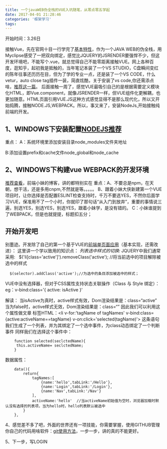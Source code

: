 ```yaml
---
title: 一个javaWEB伪全栈的VUE入坑随笔，从零点零五学起
date: 2017-04-01 21:28:46
categories: '框架学习'
tags:
---
```

开始时间：3.26日

接触Vue，先在官网十目一行学完了[基本特性][1]，作为一个JAVA WEB的伪全栈，用Myclipse感受了一把双向绑定，感觉比JQUERY的JSRENDER要强悍不少，但这开发环境吧，不能写个.vue，就总觉得自己不能零距离接触VUE。网上各种百度，逛知乎，起初我是抵触的，当年笔记本装了一个VS STUDIO，C盘瞬间变红的陈年往事还历历在目，但为了学的专业一点，还是装了一个VS CODE，什么vetur，auto close tag插件一装，简直炫酷，关于安装了vs code,你还需添点啥，[推荐这一篇][2]。
   后面接触一周了，感觉VUE最吸引自己的是根据需要定义模块化HTML，即Vue.component，就像JSRENDER一样，但VUE组件化更解耦，也更加随意。HTML页面引用VUE.JS这种方式感觉显得不是那么现代化，所以又开始捣腾，接触NODE.JS,WEBPACK。所以，事又来了，安装NodeJs,开始接触纯前端的开发。

## 1、WINDOWS下安装配置[NODEJS推荐][3] ##
重点：
A：系统环境里添加安装目录node_modules文件夹地址

B:添加设置prefix和cache文件node_global和node_cache

## 2、WINDOWS下构建vue WEBPACK的开发环境 ##
[推荐查看][4]，前端小妹的博客，讲的都特别实在
重点：A、不要总是npm，在天朝，想干活，还是多用cnpm,不然就是等。。。。。
B、跟着小妹大侠新建第一个VUE项目时，让你选择是否配置ESLINT检查支持时，千万不要选YES，不然你后面学习VUE，保准用不了一个小时，你就印了那句话“从入门到放弃”，重要的事情说三遍，别选YES，别选YES，别选YES，跟着小妹学，是没有错的。
C：小妹谁提到了WEBPACK，但是也就提提，标题扣五分；
## 开始开发吧 ##
别墨迹。开发除了自己的第一个基于VUE的[前端单页面应用][5]（基本实现，还需改进）：
这里讲一个学以致用的知识点：
*列表选中样式的切换:*
JQUERY中我们通常采用:
      $('li[class='active']').removeClass('active'); //将当前选中的项目解除被选中的样式

      $(selector).addClass('active');//为选中的条目添加被选中的样式；

VUE中没有选择器，但对于CSS属性支持状态关联操作（Class 与 Style 绑定）：
    eg：v-bind:class='{ active: isActive }'

解读：
当isActive为真时，active样式有效，Dom渲染结果是：class=“active”
当为false时，active样式无效，Dom渲染结果是：class=“”
因此我们可以利用这个属性做文章
标签HTML：<li v-for:'tagName of tagNames'    v-bind:class={active:activeName==tagName} v-on:click='selected(tagName)'>
这条语句我们生成了一个列表，并为其绑定了一个选中事件，为class动态绑定了一个判断事件
同样我们在选择这个事件中：

        function selected(seclctedName){
         this.activeName= seclctedName;
        }
数据属性：

        data(){
            return{
                tagNames:[
                    {name:'hello',tabLink:'/Hello'},
                    {name:'Login',tabLink:'/Login'},
                    {name:'Nav',tabLink:'/Nav'}
                ],
                activeName:'hello'  //当activeName初始值为空时，浏览器加载时默认没有选择的列表项，当为hello时，hello列表默认被选中
            }
        },
4、感觉差不多了吧，外面的世界还有一项技能，你需要掌握，使用GITHUB管理你自己的代码用啥软件：[git使用方法][6]，一步一步，讲的真的不能更好。

5、下一步，写LOGIN


  [1]: http://cn.vuejs.org/v2/guide/
  [2]: http://www.cnblogs.com/zzsdream/p/6592429.html
  [3]: http://blog.csdn.net/xxmeng2012/article/details/51492149
  [4]: http://www.cnblogs.com/jiajia123/p/6132265.html
  [5]: https://github.com/closertb/myVue
  [6]: http://www.jianshu.com/p/7fa6b2d81f19